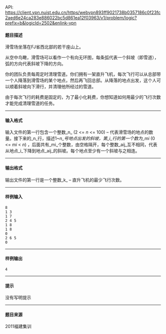 API: https://client.vpn.nuist.edu.cn/https/webvpn893ff9021738b0357186c0f23fc2aed6e24ca283e886022bc5d861ea12f03963/v1/problem/logic?prefix=b&logicId=2502&enlink-vpn

#### 题目描述

 滑雪场坐落在FJ省西北部的若干座山上。

从空中鸟瞰，滑雪场可以看作一个有向无环图，每条弧代表一个斜坡（即雪道），弧的方向代表斜坡下降的方向。

你的团队负责每周定时清理雪道。你们拥有一架直升飞机，每次飞行可以从总部带一个人降落到滑雪场的某个地点，然后再飞回总部。从降落的地点出发，这个人可以顺着斜坡向下滑行，并清理他所经过的雪道。

由于每次飞行的耗费是固定的，为了最小化耗费，你想知道如何用最少的飞行次数才能完成清理雪道的任务。

---

#### 输入格式

输入文件的第一行包含一个整数_n_ (2 <= _n_ <= 100) – 代表滑雪场的地点的数量。接下来的_n_行，描述1~_n_号地点出发的斜坡，第_i_行的第一个数为_mi_ (0 <= _mi_ < _n_) ，后面共有_mi_个整数，由空格隔开，每个整数_aij_互不相同，代表从地点_i_下降到地点_aij_的斜坡。每个地点至少有一个斜坡与之相连。

---

#### 输出格式

 输出文件的第一行是一个整数_k_ – 直升飞机的最少飞行次数。

---

#### 样例输入
```
8
1 3
1 7
2 4 5
1 8
1 8
0
2 6 5
0

```

---

#### 样例输出
```
4
```

---

#### 提示

没有写明提示

---

#### 题目来源

2011福建集训
